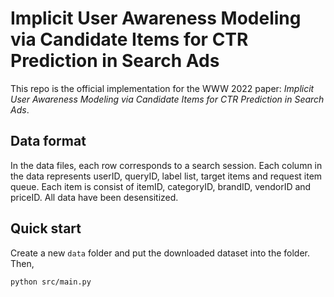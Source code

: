 # Implicit User Awareness Modeling via Candidate Items for CTR Prediction in Search Ads

This repo is the official implementation for the WWW 2022 paper: *Implicit User Awareness Modeling via Candidate Items for CTR Prediction in Search Ads*.

## Data format

In the data files, each row corresponds to a search session. Each column in the data represents userID, queryID, label list, target items and request item queue. Each item is consist of itemID, categoryID, brandID, vendorID and priceID. 
All data have been desensitized.

## Quick start

Create a new `data` folder and put the downloaded dataset into the folder. Then,

```bash
python src/main.py 
```
